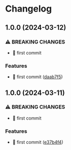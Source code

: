 # Changelog

## 1.0.0 (2024-03-12)


### ⚠ BREAKING CHANGES

* :tada: first commit

### Features

* :tada: first commit ([daab7f5](https://github.com/Foxon-Consulting/toolkit-images/commit/daab7f5d459ea11d4ce0f9bb8525c32f26ffe3c6))

## 1.0.0 (2024-03-11)


### ⚠ BREAKING CHANGES

* :tada: first commit

### Features

* :tada: first commit ([e37b4f4](https://github.com/Foxon-Consulting/toolkit-images/commit/e37b4f4c8a41ab4c70672643ab347e9f2d3c50da))
